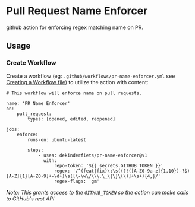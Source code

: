 # Pull Request Name Enforcer

github action for enforcing regex matching name on PR.

## Usage

### Create Workflow

Create a workflow (eg: `.github/workflows/pr-name-enforcer.yml` see [Creating a Workflow file](https://help.github.com/en/articles/configuring-a-workflow#creating-a-workflow-file)) to utilize the action with content:

```
# This workflow will enforce name on pull requests.

name: 'PR Name Enforcer'
on:
    pull_request:
        types: [opened, edited, reopened]

jobs:
    enforce:
        runs-on: ubuntu-latest

        steps:
            - uses: dekinderfiets/pr-name-enforcer@v1
              with:
                  repo-token: '${{ secrets.GITHUB_TOKEN }}'
                  regex: '/^(feat|fix)\:\s((?!([A-Z0-9a-z]{1,10})-?$)[A-Z]{1}[A-Z0-9]+-\d+)\s([\-\w\/\\\.\_\{\}\(\)]+\s+){4,}/'
                  regex-flags: 'gm'

```

_Note: This grants access to the `GITHUB_TOKEN` so the action can make calls to GitHub's rest API_